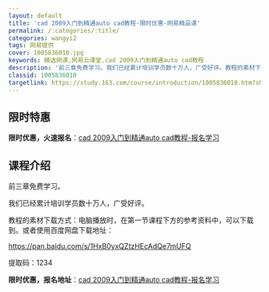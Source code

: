 ```yaml
---
layout: default
title: 'cad 2009入门到精通auto cad教程-限时优惠-网易精品课'
permalink: /:categories/:title/
categories: wangyi2
tags: 网易提供
cover: 1005836010.jpg
keywords: 精选网课,网易云课堂,cad 2009入门到精通auto cad教程
description: '前三章免费学习。我们已经累计培训学员数十万人，广受好评。教程的素材下载方式：电脑播放时，在第一节课程下方的参考资料中，可'
classid: 1005836010
targetlink: https://study.163.com/course/introduction/1005836010.htm?share=1&shareId=1025206652&utm_campaign=share&utm_medium=iphoneShare&utm_source=&utm_u=1025206652
---
```


## 限时特惠

**限时优惠，火速报名**：[cad 2009入门到精通auto cad教程-报名学习](https://study.163.com/course/introduction/1005836010.htm?share=1&shareId=1025206652&utm_campaign=share&utm_medium=iphoneShare&utm_source=&utm_u=1025206652)

## 课程介绍

前三章免费学习。

我们已经累计培训学员数十万人，广受好评。

教程的素材下载方式：电脑播放时，在第一节课程下方的参考资料中，可以下载到。或者使用百度网盘下载地址：

https://pan.baidu.com/s/1HxB0yxQZtzHEcAdQe7mUFQ 

提取码：1234

**限时优惠，报名地址**：[cad 2009入门到精通auto cad教程-报名学习](https://study.163.com/course/introduction/1005836010.htm?share=1&shareId=1025206652&utm_campaign=share&utm_medium=iphoneShare&utm_source=&utm_u=1025206652)

